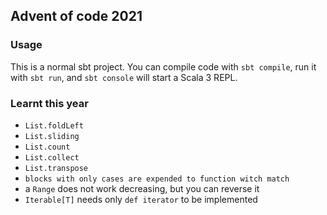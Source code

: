 ## Advent of code 2021

### Usage

This is a normal sbt project. You can compile code with `sbt compile`, run it with `sbt run`, and `sbt console` will start a Scala 3 REPL.

### Learnt this year

* `List.foldLeft`
* `List.sliding`
* `List.count`
* `List.collect`
* `List.transpose`
* `blocks with only cases are expended to function witch match`
* a `Range` does not work decreasing, but you can reverse it
* `Iterable[T]` needs only `def iterator` to be implemented
